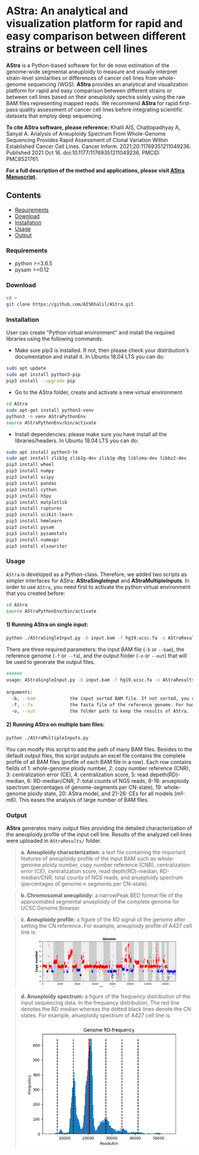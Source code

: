# AStra: An analytical and visualization platform for rapid and easy comparison between different strains or between cell lines

**AStra** is a Python-based software for for de novo estimation of the genome-wide segmental aneuploidy to measure and visually interpret strain-level similarities or differences of cancer cell lines from whole-genome sequencing (WGS). **AStra** provides an analytical and visualization platform for rapid and easy comparison between different strains or between cell lines based on their aneuploidy spectra solely using the raw BAM files representing mapped reads. We recommend **AStra** for rapid first-pass quality assessment of cancer cell lines before integrating scientific datasets that employ deep sequencing.

**To cite AStra software, please reference:**
Khalil AIS, Chattopadhyay A, Sanyal A. Analysis of Aneuploidy Spectrum From Whole-Genome Sequencing Provides Rapid Assessment of Clonal Variation Within Established Cancer Cell Lines. Cancer Inform. 2021;20:11769351211049236. Published 2021 Oct 16. doi:10.1177/11769351211049236. PMCID: PMC8521761. 

**For a full description of the method and applications, please visit [AStra Manuscript](https://journals.sagepub.com/doi/pdf/10.1177/11769351211049236).**


## Contents
- [Requirements](#requirement)
- [Download](#Download)
- [Installation](#installation)
- [Usage](#usage)
- [Output](#output)

### <a name="requirement"></a>Requirements

- python >=3.6.5
- pysam  >=0.12


### <a name="Download"></a>Download

```bash
cd ~
git clone https://github.com/AISKhalil/AStra.git
```

### <a name="installation"></a>Installation

User can create "Python virtual environment" and install the required libraries using the following commands.

- Make sure pip3 is installed. If not, then please check your distribution's documentation and install it. In Ubuntu 18.04 LTS you can do:

```bash
sudo apt update
sudo apt install python3-pip
pip3 install --upgrade pip
```

- Go to the AStra folder, create and activate a new virtual environment

```bash
cd AStra
sudo apt-get install python3-venv
python3 -m venv AStraPythonEnv
source AStraPythonEnv/bin/activate
```

- Install dependencies: please make sure you have install all the libraries/headers. In Ubuntu 18.04 LTS you can do:

```bash
sudo apt install python3-tk
sudo apt install zlib1g zlib1g-dev zlib1g-dbg liblzma-dev libbz2-dev
pip3 install wheel
pip3 install numpy
pip3 install scipy
pip3 install pandas
pip3 install cython
pip3 install h5py
pip3 install matplotlib
pip3 install ruptures
pip3 install scikit-learn
pip3 install hmmlearn
pip3 install pysam
pip3 install pysamstats
pip3 install numexpr
pip3 install xlsxwriter
```


### <a name="usage"></a>Usage

`AStra` is developed as a Python-class. Therefore, we added two scripts as simpler interfaces for AStra: **AStraSingleInput** and **AStraMultipleInputs**. In order to use `AStra`, you need first to activate the python virtual environment that you created before:

```bash
cd AStra
source AStraPythonEnv/bin/activate
```

#### 1) Running AStra on single input:

```bash
python ./AStraSingleInput.py -b input.bam -f hg19.ucsc.fa -o AStraResults
```

There are three required parameters: the input BAM file (`-b` or `--bam`), the reference genome (`-f` or `--fa`), and the output folder (`-o` or `--out`) that will be used to generate the output files.

```bash
######
usage: AStraSingleInput.py -b input.bam -f hg19.ucsc.fa -o AStraResults

arguments:
  -b, --bam             the input sorted BAM file. If not sorted, you can use samtools to sort it ("samtools sort input.bam > input.sorted.bam").
  -f, --fa              the fasta file of the reference genome. For human hg19, you can download from http://hgdownload.cse.ucsc.edu/goldenPath/hg19/bigZips/hg19.fa.gz.
  -o, --out             the folder path to keep the results of AStra.
```

#### 2) Running AStra on multiple bam files:

```bash
python ./AStraMultipleInputs.py
```

You can modify this script to add the path of many BAM files. Besides to the default output files, this script outputs an excel file contains the complete profile of all BAM files (profile of each BAM file in a row). Each row contains fields of 1: whole-genome ploidy number, 2: copy number reference (CNR), 3: centralization error (CE), 4: centralization score, 5: read depeth(RD)-median, 6: RD-median/CNR, 7: total counts of NGS reads, 8-18: anueploidy spectrum (percentages of genome-segments per CN-state), 19: whole-genome ploidy state, 20: AStra model, and 21-26: CEs for all models (m1-m6). This eases the analysis of large number of BAM files.


### <a name="output"></a>Output

**AStra** generates many output files providing the detailed characterization of the aneuploidy profile 
of the input cell line. Results of the analyzed cell lines were uploaded in `AStraResults/` folder.

>    **a. Aneuploidy characterization:** a text file containing the important features of aneuploidy profile of the input
>    BAM such as whole-genome ploidy number, copy number reference (CNR), centralization error (CE), centralization score, 
>    read depth(RD)-median, RD-median/CNR, total counts of NGS reads, and anueploidy spectrum (percentages of genome->
>    segments per CN-state).
   
>    **b. Chromosomal aneuploidy:** a narrowPeak BED format file of the approximated segmental anueploidy of the 
>    complete genome for UCSC Genome Browser.

>    **c. Aneuploidy profile:** a figure of the RD signal of the genome after setting the CN reference. 
>    For example, aneuploidy profile of A427 cell line is:
![VCaP coverage plot](/AStraResults/A427_GenomeAneuploidyWithChrsMarkers.png)
 
>    **d. Anueploidy spectrum:** a figure of the frequency distribution of the input sequencing data. In the frequency distribution,
>    The red line denotes the RD median whereas the dotted black lines denote the CN states. 
>    For example, anueploidy spectrum of A427 cell line is:
![VCap anueploidy spectrum](/AStraResults/A427_200bin_GenomeHistogram.png)
 
 
